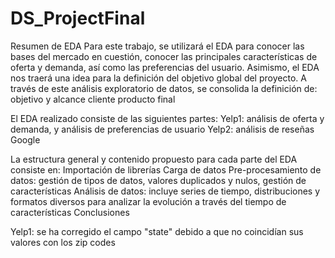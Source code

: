 # DS_ProjectFinal

Resumen de EDA
Para este trabajo, se utilizará el EDA para conocer las bases del mercado en cuestión, conocer las principales características de oferta y demanda, así como las preferencias del usuario. Asimismo, el EDA nos traerá una idea para la definición del objetivo global del proyecto. A través de este análisis exploratorio de datos, se consolida la definición de:
objetivo y alcance
cliente
producto final

El EDA realizado consiste de las siguientes partes:
Yelp1: análisis de oferta y demanda, y análisis de preferencias de usuario
Yelp2: análisis de reseñas
Google
	
La estructura general y contenido propuesto para cada parte del EDA consiste en:
Importación de librerías
Carga de datos
Pre-procesamiento de datos: gestión de tipos de datos, valores duplicados y nulos, gestión de características
Análisis de datos: incluye series de tiempo, distribuciones y formatos diversos para analizar la evolución a través del tiempo de características
Conclusiones

Yelp1: se ha corregido el campo "state" debido a que no coincidían sus valores con los zip codes
